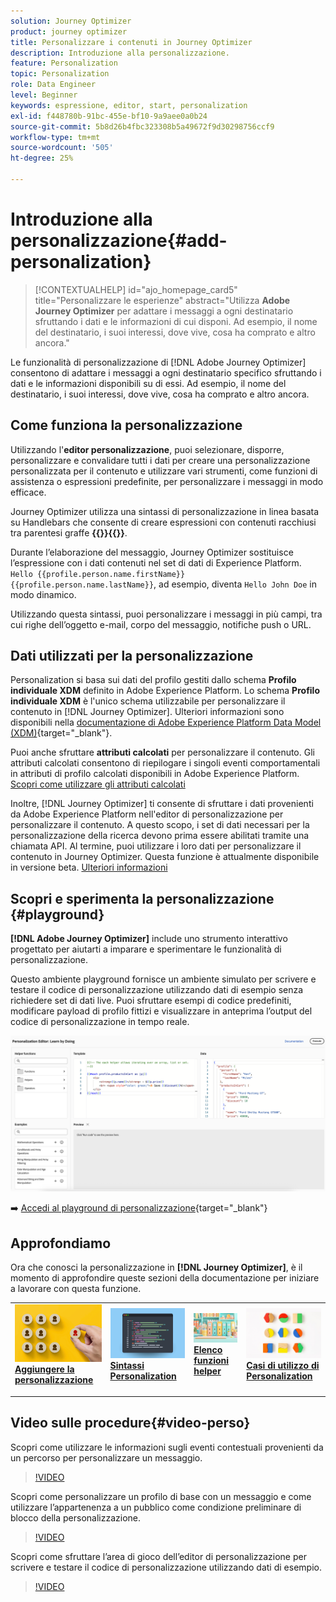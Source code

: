 ```yaml
---
solution: Journey Optimizer
product: journey optimizer
title: Personalizzare i contenuti in Journey Optimizer
description: Introduzione alla personalizzazione.
feature: Personalization
topic: Personalization
role: Data Engineer
level: Beginner
keywords: espressione, editor, start, personalization
exl-id: f448780b-91bc-455e-bf10-9a9aee0a0b24
source-git-commit: 5b8d26b4fbc323308b5a49672f9d30298756ccf9
workflow-type: tm+mt
source-wordcount: '505'
ht-degree: 25%

---
```


# Introduzione alla personalizzazione{#add-personalization}

>[!CONTEXTUALHELP]
>id="ajo_homepage_card5"
>title="Personalizzare le esperienze"
>abstract="Utilizza **Adobe Journey Optimizer** per adattare i messaggi a ogni destinatario sfruttando i dati e le informazioni di cui disponi. Ad esempio, il nome del destinatario, i suoi interessi, dove vive, cosa ha comprato e altro ancora."

Le funzionalità di personalizzazione di [!DNL Adobe Journey Optimizer] consentono di adattare i messaggi a ogni destinatario specifico sfruttando i dati e le informazioni disponibili su di essi. Ad esempio, il nome del destinatario, i suoi interessi, dove vive, cosa ha comprato e altro ancora.

## Come funziona la personalizzazione

Utilizzando l&#39;**editor personalizzazione**, puoi selezionare, disporre, personalizzare e convalidare tutti i dati per creare una personalizzazione personalizzata per il contenuto e utilizzare vari strumenti, come funzioni di assistenza o espressioni predefinite, per personalizzare i messaggi in modo efficace.

Journey Optimizer utilizza una sintassi di personalizzazione in linea basata su Handlebars che consente di creare espressioni con contenuti racchiusi tra parentesi graffe **{{}}{{}}**.

Durante l’elaborazione del messaggio, Journey Optimizer sostituisce l’espressione con i dati contenuti nel set di dati di Experience Platform. `Hello {{profile.person.name.firstName}} {{profile.person.name.lastName}}`, ad esempio, diventa `Hello John Doe` in modo dinamico.

Utilizzando questa sintassi, puoi personalizzare i messaggi in più campi, tra cui righe dell’oggetto e-mail, corpo del messaggio, notifiche push o URL.

## Dati utilizzati per la personalizzazione

Personalization si basa sui dati del profilo gestiti dallo schema **Profilo individuale XDM** definito in Adobe Experience Platform. Lo schema **Profilo individuale XDM** è l&#39;unico schema utilizzabile per personalizzare il contenuto in [!DNL Journey Optimizer]. Ulteriori informazioni sono disponibili nella [documentazione di Adobe Experience Platform Data Model (XDM)](https://experienceleague.adobe.com/docs/experience-platform/xdm/home.html?lang=it){target="_blank"}.

Puoi anche sfruttare **attributi calcolati** per personalizzare il contenuto. Gli attributi calcolati consentono di riepilogare i singoli eventi comportamentali in attributi di profilo calcolati disponibili in Adobe Experience Platform. [Scopri come utilizzare gli attributi calcolati](../audience/computed-attributes.md)

Inoltre, [!DNL Journey Optimizer] ti consente di sfruttare i dati provenienti da Adobe Experience Platform nell&#39;editor di personalizzazione per personalizzare il contenuto. A questo scopo, i set di dati necessari per la personalizzazione della ricerca devono prima essere abilitati tramite una chiamata API. Al termine, puoi utilizzare i loro dati per personalizzare il contenuto in Journey Optimizer. Questa funzione è attualmente disponibile in versione beta. [Ulteriori informazioni](../personalization/lookup-aep-data.md)

## Scopri e sperimenta la personalizzazione {#playground}

**[!DNL Adobe Journey Optimizer]** include uno strumento interattivo progettato per aiutarti a imparare e sperimentare le funzionalità di personalizzazione.

Questo ambiente playground fornisce un ambiente simulato per scrivere e testare il codice di personalizzazione utilizzando dati di esempio senza richiedere set di dati live. Puoi sfruttare esempi di codice predefiniti, modificare payload di profilo fittizi e visualizzare in anteprima l’output del codice di personalizzazione in tempo reale.

![area di gioco personalizzazione](assets/playground.png)

➡️ [Accedi al playground di personalizzazione](https://experienceleague.adobe.com/it/apps/journey-optimizer/ajo-personalization){target="_blank"}

## Approfondiamo

Ora che conosci la personalizzazione in **[!DNL Journey Optimizer]**, è il momento di approfondire queste sezioni della documentazione per iniziare a lavorare con questa funzione.

<table style="table-layout:fixed"><tr style="border: 0;">
<td>
<a href="personalization-build-expressions.md">
<img alt="aggiungi personalizzazione" src="assets/do-not-localize/add.png">
</a>
<div>
<a href="personalization-build-expressions.md"><strong>Aggiungere la personalizzazione</strong></a>
</div>
<p>
</td>
<td>
<a href="../personalization/personalization-syntax.md">
<img alt="Lead" src="assets/do-not-localize/syntax.png">
</a>
<div><a href="../personalization/personalization-syntax.md"><strong>Sintassi Personalization</strong>
</div>
<p>
</td>
<td>
<a href="../personalization/functions/functions.md">
<img alt="Non frequente" src="assets/do-not-localize/functions.png">
</a>
<div>
<a href="../personalization/functions/functions.md"><strong>Elenco funzioni helper</strong></a>
</div>
<p></td>
<td>
<a href="../personalization/personalization-use-case.md">
<img alt="Non frequente" src="assets/do-not-localize/uc.png">
</a>
<div>
<a href="../personalization/personalization-use-case.md"><strong>Casi di utilizzo di Personalization</strong></a>
</div>
<p></td>
</tr></table>

## Video sulle procedure{#video-perso}

Scopri come utilizzare le informazioni sugli eventi contestuali provenienti da un percorso per personalizzare un messaggio.

>[!VIDEO](https://video.tv.adobe.com/v/3448145?quality=12&captions=ita)

Scopri come personalizzare un profilo di base con un messaggio e come utilizzare l’appartenenza a un pubblico come condizione preliminare di blocco della personalizzazione.

>[!VIDEO](https://video.tv.adobe.com/v/3416271?quality=12&captions=ita)

Scopri come sfruttare l’area di gioco dell’editor di personalizzazione per scrivere e testare il codice di personalizzazione utilizzando dati di esempio.

>[!VIDEO](https://video.tv.adobe.com/v/3457868?quality=12)
